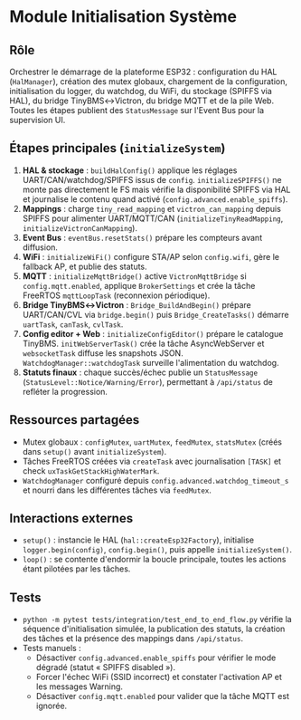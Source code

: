 # Module Initialisation Système

## Rôle
Orchestrer le démarrage de la plateforme ESP32 : configuration du HAL (`HalManager`), création des mutex globaux, chargement de la configuration, initialisation du logger, du watchdog, du WiFi, du stockage (SPIFFS via HAL), du bridge TinyBMS↔Victron, du bridge MQTT et de la pile Web. Toutes les étapes publient des `StatusMessage` sur l'Event Bus pour la supervision UI.

## Étapes principales (`initializeSystem`)
1. **HAL & stockage** : `buildHalConfig()` applique les réglages UART/CAN/watchdog/SPIFFS issus de `config`. `initializeSPIFFS()` ne monte pas directement le FS mais vérifie la disponibilité SPIFFS via HAL et journalise le contenu quand activé (`config.advanced.enable_spiffs`).
2. **Mappings** : charge `tiny_read_mapping` et `victron_can_mapping` depuis SPIFFS pour alimenter UART/MQTT/CAN (`initializeTinyReadMapping`, `initializeVictronCanMapping`).
3. **Event Bus** : `eventBus.resetStats()` prépare les compteurs avant diffusion.
4. **WiFi** : `initializeWiFi()` configure STA/AP selon `config.wifi`, gère le fallback AP, et publie des statuts.
5. **MQTT** : `initializeMqttBridge()` active `VictronMqttBridge` si `config.mqtt.enabled`, applique `BrokerSettings` et crée la tâche FreeRTOS `mqttLoopTask` (reconnexion périodique).
6. **Bridge TinyBMS↔Victron** : `Bridge_BuildAndBegin()` prépare UART/CAN/CVL via `bridge.begin()` puis `Bridge_CreateTasks()` démarre `uartTask`, `canTask`, `cvlTask`.
7. **Config editor + Web** : `initializeConfigEditor()` prépare le catalogue TinyBMS. `initWebServerTask()` crée la tâche AsyncWebServer et `websocketTask` diffuse les snapshots JSON. `WatchdogManager::watchdogTask` surveille l'alimentation du watchdog.
8. **Statuts finaux** : chaque succès/échec publie un `StatusMessage` (`StatusLevel::Notice/Warning/Error`), permettant à `/api/status` de refléter la progression.

## Ressources partagées
- Mutex globaux : `configMutex`, `uartMutex`, `feedMutex`, `statsMutex` (créés dans `setup()` avant `initializeSystem`).
- Tâches FreeRTOS créées via `createTask` avec journalisation `[TASK]` et check `uxTaskGetStackHighWaterMark`.
- `WatchdogManager` configuré depuis `config.advanced.watchdog_timeout_s` et nourri dans les différentes tâches via `feedMutex`.

## Interactions externes
- `setup()` : instancie le HAL (`hal::createEsp32Factory`), initialise `logger.begin(config)`, `config.begin()`, puis appelle `initializeSystem()`.
- `loop()` : se contente d'endormir la boucle principale, toutes les actions étant pilotées par les tâches.

## Tests
- `python -m pytest tests/integration/test_end_to_end_flow.py` vérifie la séquence d'initialisation simulée, la publication des statuts, la création des tâches et la présence des mappings dans `/api/status`.
- Tests manuels :
  - Désactiver `config.advanced.enable_spiffs` pour vérifier le mode dégradé (statut « SPIFFS disabled »).
  - Forcer l'échec WiFi (SSID incorrect) et constater l'activation AP et les messages Warning.
  - Désactiver `config.mqtt.enabled` pour valider que la tâche MQTT est ignorée.
